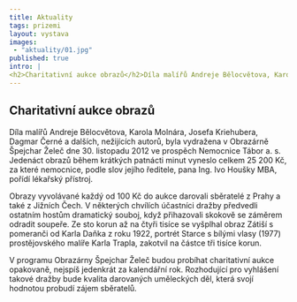 ```yaml
---
title: Aktuality
tags: prizemi
layout: vystava
images:
 - "aktuality/01.jpg"
published: true
intro: |
<h2>Charitativní aukce obrazů</h2>Díla malířů Andreje Bělocvětova, Karola Molnára, Josefa Kriehubera, Dagmar Černé a dalších, nežijících autorů, byla vydražena v Obrazárně Špejchar Želeč dne 30. listopadu 2012 ve prospěch Nemocnice Tábor a. s.
---
```

<h2>Charitativní aukce obrazů</h2>

Díla malířů Andreje Bělocvětova, Karola Molnára, Josefa Kriehubera, Dagmar Černé a dalších, nežijících autorů, byla vydražena v Obrazárně Špejchar Želeč dne 30. listopadu 2012 ve prospěch Nemocnice Tábor a. s. Jedenáct obrazů během krátkých patnácti minut vyneslo celkem 25 200 Kč, za které nemocnice, podle slov jejího ředitele, pana Ing. Ivo Houšky MBA, pořídí lékařský přístroj.

Obrazy vyvolávané každý od 100 Kč do aukce darovali sběratelé z Prahy a také z Jižních Čech. V některých chvílích účastníci dražby předvedli ostatním hostům dramatický souboj, když přihazovali skokově se záměrem odradit soupeře. Ze sto korun až na čtyři tisíce se vyšplhal obraz Zátiší s pomeranči od Karla Daňka z roku 1922, portrét Starce s bílými vlasy (1977) prostějovského malíře Karla Trapla, zakotvil na částce tři tisíce korun.

V programu Obrazárny Špejchar Želeč budou probíhat charitativní aukce opakovaně, nejspíš jedenkrát za kalendářní rok. Rozhodující pro vyhlášení takové dražby bude kvalita darovaných uměleckých děl, která svojí hodnotou probudí zájem sběratelů.